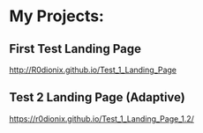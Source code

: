 # My Projects:

## First Test Landing Page
http://R0dionix.github.io/Test_1_Landing_Page

## Test 2 Landing Page (Adaptive)
https://r0dionix.github.io/Test_1_Landing_Page_1.2/
